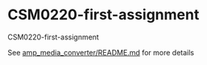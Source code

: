# CSM0220-first-assignment
CSM0220-first-assignment

See [amp_media_converter/README.md](amp_media_converter/README.md) for more details